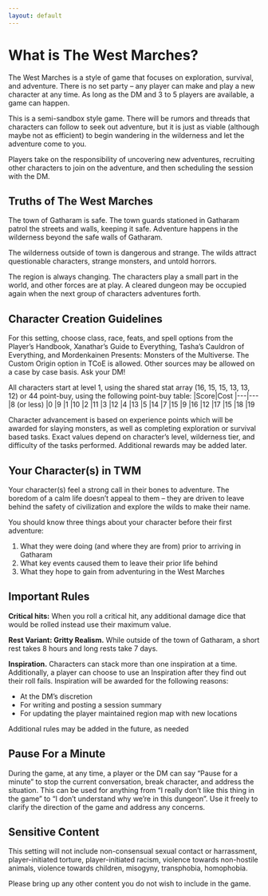 ```yaml
---
layout: default
---
```


# **What is The West Marches?**

The West Marches is a style of game that focuses on exploration, survival, and adventure. There is no set party – any player can make and play a new character at any time. As long as the DM and 3 to 5 players are available, a game can happen.

This is a semi-sandbox style game. There will be rumors and threads that characters can follow to seek out adventure, but it is just as viable (although maybe not as efficient) to begin wandering in the wilderness and let the adventure come to you.

Players take on the responsibility of uncovering new adventures, recruiting other characters to join on the adventure, and then scheduling the session with the DM.

## **Truths of The West Marches**

The town of Gatharam is safe. The town guards stationed in Gatharam patrol the streets and walls, keeping it safe. Adventure happens in the wilderness beyond the safe walls of Gatharam.

The wilderness outside of town is dangerous and strange. The wilds attract questionable characters, strange monsters, and untold horrors.

The region is always changing. The characters play a small part in the world, and other forces are at play. A cleared dungeon may be occupied again when the next group of characters adventures forth.

## **Character Creation Guidelines**

For this setting, choose class, race, feats, and spell options from the Player’s Handbook, Xanathar’s Guide to Everything, Tasha’s Cauldron of Everything, and Mordenkainen Presents: Monsters of the Multiverse. The Custom Origin option in TCoE is allowed. Other sources may be allowed on a case by case basis. Ask your DM!

All characters start at level 1, using the shared stat array (16, 15, 15, 13, 13, 12) or 44 point-buy, using the following point-buy table:
|Score|Cost
|---|---
|8 (or less)    |0
|9 |1
|10 |2
|11 |3
|12 |4
|13 |5
|14 |7
|15 |9
|16 |12
|17 |15
|18 |19

Character advancement is based on experience points which will be awarded for slaying monsters, as well as completing exploration or survival based tasks. Exact values depend on character’s level, wilderness tier, and difficulty of the tasks performed. Additional rewards may be added later.

## **Your Character(s) in TWM**

Your character(s) feel a strong call in their bones to adventure. The boredom of a calm life doesn’t appeal to them – they are driven to leave behind the safety of civilization and explore the wilds to make their name.

You should know three things about your character before their first adventure:

1. What they were doing (and where they are from) prior to arriving in Gatharam
2. What key events caused them to leave their prior life behind
3. What they hope to gain from adventuring in the West Marches

## **Important Rules**

**Critical hits:** When you roll a critical hit, any additional damage dice that would be rolled instead use their maximum value.

**Rest Variant: Gritty Realism.** While outside of the town of Gatharam, a short rest takes 8 hours and long rests take 7 days.

**Inspiration.** Characters can stack more than one inspiration at a time. Additionally, a player can choose to use an Inspiration after they find out their roll fails. Inspiration will be awarded for the following reasons:

- At the DM’s discretion
- For writing and posting a session summary
- For updating the player maintained region map with new locations

Additional rules may be added in the future, as needed

## **Pause For a Minute**

During the game, at any time, a player or the DM can say “Pause for a minute” to stop the current conversation, break character, and address the situation. This can be used for anything from “I really don’t like this thing in the game” to “I don’t understand why we’re in this dungeon”. Use it freely to clarify the direction of the game and address any concerns.

## **Sensitive Content**

This setting will not include non-consensual sexual contact or harrassment, player-initiated torture, player-initiated racism, violence towards non-hostile animals, violence towards children, misogyny, transphobia, homophobia.

Please bring up any other content you do not wish to include in the game.
